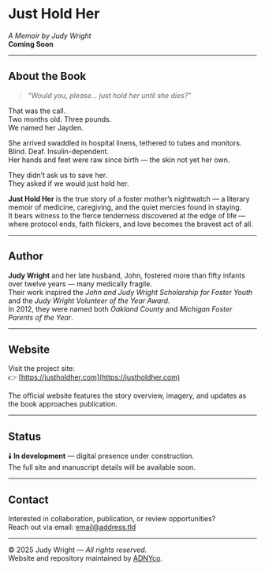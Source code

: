 # Just Hold Her

*A Memoir by Judy Wright*  
**Coming Soon**

---

## About the Book

> *“Would you, please… just hold her until she dies?”*

That was the call.  
Two months old. Three pounds.  
We named her Jayden.

She arrived swaddled in hospital linens, tethered to tubes and monitors.  
Blind. Deaf. Insulin-dependent.  
Her hands and feet were raw since birth — the skin not yet her own.

They didn’t ask us to save her.  
They asked if we would just hold her.

**Just Hold Her** is the true story of a foster mother’s nightwatch — a literary memoir of medicine, caregiving, and the quiet mercies found in staying.  
It bears witness to the fierce tenderness discovered at the edge of life — where protocol ends, faith flickers, and love becomes the bravest act of all.

---

## Author

**Judy Wright** and her late husband, John, fostered more than fifty infants over twelve years — many medically fragile.  
Their work inspired the *John and Judy Wright Scholarship for Foster Youth* and the *Judy Wright Volunteer of the Year Award*.  
In 2012, they were named both *Oakland County* and *Michigan Foster Parents of the Year*.

---

## Website

Visit the project site:  
👉 [https://justholdher.com](https://justholdher.com)

The official website features the story overview, imagery, and updates as the book approaches publication.

---

## Status

🕯️ **In development** — digital presence under construction.  
The full site and manuscript details will be available soon.

---

## Contact

Interested in collaboration, publication, or review opportunities?  
Reach out via email: [email@address.tld](mailto:email@address.tld)

---

© 2025 Judy Wright — *All rights reserved.*  
Website and repository maintained by [ADNYco](https://adnyco.com).
